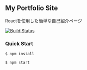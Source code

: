 ## My Portfolio Site
Reactを使用した簡単な自己紹介ページ  

[![Build Status](https://travis-ci.org/Kento75/re-portfolio.svg?branch=master)](https://travis-ci.org/Kento75/re-portfolio)

### Quick Start

```
$ npm install

$ npm start

```